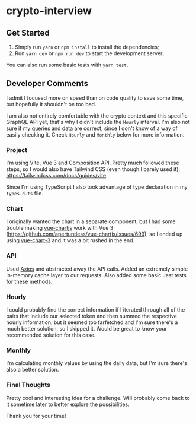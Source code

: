 # crypto-interview

## Get Started

1. Simply run `yarn` or `npm install` to install the dependencies;
2. Run `yarn dev` or `npm run dev` to start the development server;

You can also run some basic tests with `yarn test`.

## Developer Comments

I admit I focused more on speed than on code quality to save some time, but hopefully it shouldn't be too bad.

I am also not entirely comfortable with the crypto context and this specific GraphQL API yet, that's why I didn't include the `Hourly` interval. I'm also not sure if my queries and data are correct, since I don't know of a way of easily checking it. Check `Hourly` and `Monthly` below for more information.

### Project

I'm using Vite, Vue 3 and Composition API. Pretty much followed these steps, so I would also have Tailwind CSS (even though I barely used it): https://tailwindcss.com/docs/guides/vite

Since I'm using TypeScript I also took advantage of type declaration in my `types.d.ts` file.

### Chart

I originally wanted the chart in a separate component, but I had some trouble making [vue-chartjs](https://vue-chartjs.org/) work with Vue 3 (https://github.com/apertureless/vue-chartjs/issues/699), so I ended up using [vue-chart-3](https://github.com/victorgarciaesgi/vue-chart-3) and it was a bit rushed in the end.

### API

Used [Axios](https://github.com/axios/axios) and abstracted away the API calls.
Added an extremely simple in-memory cache layer to our requests. Also added some basic Jest tests for these methods.

### Hourly

I could probably find the correct information if I iterated through all of the pairs that include our selected token and then summed the respective hourly information, but it seemed too farfetched and I'm sure there's a much better solution, so I skipped it. Would be great to know your recommended solution for this case.

### Monthly

I'm calculating monthly values by using the daily data, but I'm sure there's also a better solution.

### Final Thoughts

Pretty cool and interesting idea for a challenge. Will probably come back to it sometime later to better explore the possibilities.

Thank you for your time!
